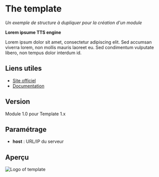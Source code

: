 # The template
_Un exemple de structure à dupliquer pour la création d'un module_

**Lorem ipsume TTS engine**

Lorem ipsum dolor sit amet, consectetur adipiscing elit.
Sed accumsan viverra lorem, non mollis mauris laoreet eu. Sed condimentum vulputate libero, non tempus dolor interdum id.

## Liens utiles
* [Site officiel](http://fr.lipsum.com/feed/html)
* [Documentation](http://fr.lipsum.com/)

## Version
Module 1.0 pour Template 1.x

## Paramétrage
* **host** : URL/IP du serveur

## Aperçu

![Logo of template](https://exemple.com/logo.png)
